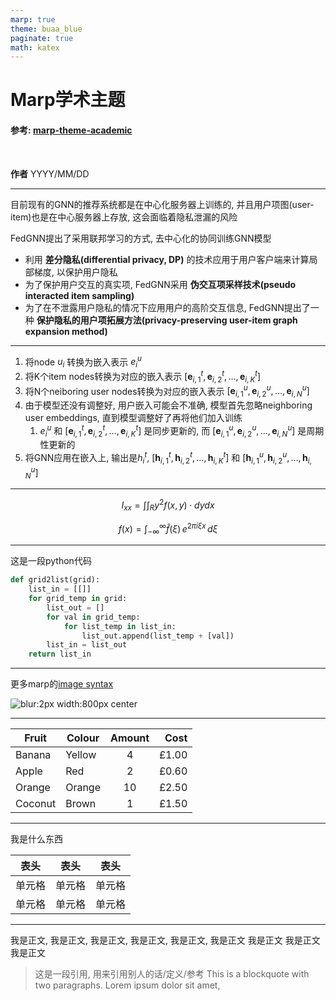 ```yaml
---
marp: true
theme: buaa_blue
paginate: true
math: katex
---
```


<!-- _class: lead -->

# Marp学术主题

#### 参考: [marp-theme-academic](https://github.com/kaisugi/marp-theme-academic)

<br>

**作者**
YYYY/MM/DD

---

<!-- _header: 基本 -->

目前现有的GNN的推荐系统都是在中心化服务器上训练的, 并且用户项图(user-item)也是在中心服务器上存放, 这会面临着隐私泄漏的风险

FedGNN提出了采用联邦学习的方式, 去中心化的协同训练GNN模型

- 利用 **差分隐私(differential privacy, DP)** 的技术应用于用户客户端来计算局部梯度, 以保护用户隐私
- 为了保护用户交互的真实项, FedGNN采用 **伪交互项采样技术(pseudo interacted item sampling)** 
- 为了在不泄露用户隐私的情况下应用用户的高阶交互信息, FedGNN提出了一种 **保护隐私的用户项拓展方法(privacy-preserving user-item graph expansion method)**

---

<!-- _header: 公式-->

1. 将node $u_i$ 转换为嵌入表示 $e_{i}^{u}$
2. 将K个item nodes转换为对应的嵌入表示 $\left[\mathbf{e}_{i, 1}^t, \mathbf{e}_{i, 2}^t, \ldots, \mathbf{e}_{i, K}^t\right]$
3. 将N个neiboring user nodes转换为对应的嵌入表示 $\left[\mathbf{e}_{i, 1}^u, \mathbf{e}_{i, 2}^u, \ldots, \mathbf{e}_{i, N}^u\right]$
4. 由于模型还没有调整好, 用户嵌入可能会不准确, 模型首先忽略neighboring user embeddings, 直到模型调整好了再将他们加入训练
   1. $e_{i}^{u}$ 和 $\left[\mathbf{e}_{i, 1}^t, \mathbf{e}_{i, 2}^t, \ldots, \mathbf{e}_{i, K}^t\right]$ 是同步更新的, 而 $\left[\mathbf{e}_{i, 1}^u, \mathbf{e}_{i, 2}^u, \ldots, \mathbf{e}_{i, N}^u\right]$ 是周期性更新的
5. 将GNN应用在嵌入上, 输出是$h_{i}^{t}$, $\left[\mathbf{h}_{i, 1}^t, \mathbf{h}_{i, 2}^t, \ldots, \mathbf{h}_{i, K}^t\right]$ 和  $\left[\mathbf{h}_{i, 1}^u, \mathbf{h}_{i, 2}^u, \ldots, \mathbf{h}_{i, N}^u\right]$

---

<!-- _header: 公式 -->

$$ I_{xx}=\int\int_Ry^2f(x,y)\cdot{}dydx $$

$$
f(x) = \int_{-\infty}^\infty
    \hat f(\xi)\,e^{2 \pi i \xi x}
    \,d\xi
$$

---

<!-- _header: 代码 -->

这是一段python代码

```python
def grid2list(grid):
    list_in = [[]]
    for grid_temp in grid:
        list_out = []
        for val in grid_temp:
            for list_temp in list_in:
                list_out.append(list_temp + [val])
        list_in = list_out
    return list_in
```

---

<!-- _header: 图片 -->

更多marp的[image syntax](https://marpit.marp.app/image-syntax)

![blur:2px width:800px center](https://youpai.roccoshi.top/img/202304012252767.jpg)

---

<!-- _header: 表格 -->

Fruit | Colour | Amount | Cost
-----|------|:-----:|------:
Banana | Yellow | 4 | £1.00
Apple | Red | 2 | £0.60
Orange | Orange | 10 | £2.50
Coconut | Brown | 1 | £1.50

--- 

<!-- _header: 居中的表格 -->

我是什么东西

|  表头   | 表头  | 表头 |
|  ----  | ----  |--- |
| 单元格  | 单元格 |单元格|
| 单元格  | 单元格 |单元格|

--- 

<!-- _header: 注释 / 引用 -->

我是正文, 我是正文, 我是正文, 我是正文, 我是正文, 我是正文
我是正文
我是正文
我是正文

> 这是一段引用, 用来引用别人的话/定义/参考
> This is a blockquote with two paragraphs. Lorem ipsum dolor sit amet,